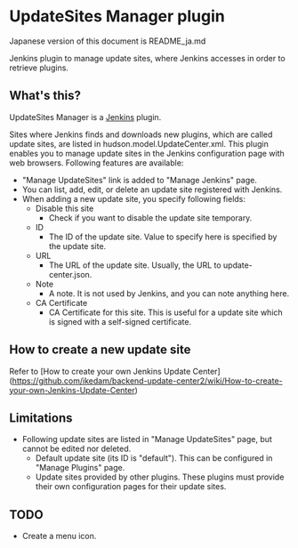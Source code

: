 UpdateSites Manager plugin
===========================

Japanese version of this document is README_ja.md

Jenkins plugin to manage update sites, where Jenkins accesses in order to retrieve plugins.

What's this?
------------

UpdateSites Manager is a [Jenkins](http://jenkins-ci.org/) plugin.

Sites where Jenkins finds and downloads new plugins, which are called update sites, are listed in hudson.model.UpdateCenter.xml.
This plugin enables you to manage update sites in the Jenkins configuration page with web browsers.
Following features are available:

* "Manage UpdateSites" link is added to "Manage Jenkins" page.
* You can list, add, edit, or delete an update site registered with Jenkins.
* When adding a new update site, you specify following fields:
	* Disable this site
		* Check if you want to disable the update site temporary.
	* ID
		* The ID of the update site. Value to specify here is specified by the update site.
	* URL
		* The URL of the update site. Usually, the URL to update-center.json.
	* Note
		* A note. It is not used by Jenkins, and you can note anything here.
	* CA Certificate
		* CA Certificate for this site. This is useful for a update site which is signed with a self-signed certificate.

How to create a new update site
-------------------------------

Refer to [How to create your own Jenkins Update Center] (https://github.com/ikedam/backend-update-center2/wiki/How-to-create-your-own-Jenkins-Update-Center)


Limitations
-----------

* Following update sites are listed in "Manage UpdateSites" page, but cannot be edited nor deleted.
	* Default update site (its ID is "default"). This can be configured in "Manage Plugins" page.
	* Update sites provided by other plugins. These plugins must provide their own configuration pages for their update sites.

TODO
----

* Create a menu icon.


